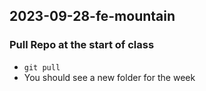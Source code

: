 ## 2023-09-28-fe-mountain

### Pull Repo at the start of class
- `git pull`
- You should see a new folder for the week